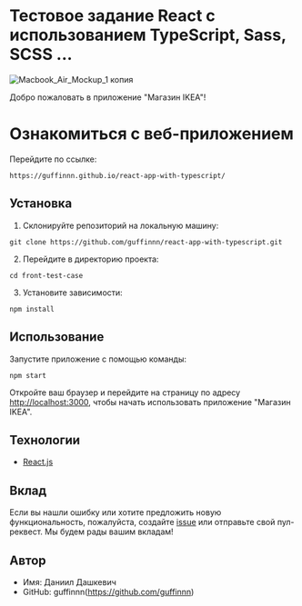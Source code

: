 # Тестовое задание React с использованием TypeScript, Sass, SCSS ...

![Macbook_Air_Mockup_1 копия](https://github.com/guffinnn/react-app-with-typescript/assets/119128764/a0391524-d803-4ed9-8d2f-8ebb0c6e6c84)

Добро пожаловать в приложение "Магазин IKEA"!

# Ознакомиться с веб-приложением

Перейдите по ссылке:

```
https://guffinnn.github.io/react-app-with-typescript/
```

## Установка

1. Склонируйте репозиторий на локальную машину:

```
git clone https://github.com/guffinnn/react-app-with-typescript.git
```

2. Перейдите в директорию проекта:

```
cd front-test-case
```

3. Установите зависимости:

```
npm install
```

## Использование

Запустите приложение с помощью команды:

```
npm start
```

Откройте ваш браузер и перейдите на страницу по адресу [http://localhost:3000](http://localhost:3000), чтобы начать использовать приложение "Магазин IKEA".

## Технологии

- [React.js](https://reactjs.org/)

## Вклад

Если вы нашли ошибку или хотите предложить новую функциональность, пожалуйста, создайте [issue](https://github.com/guffinnn/react-app-with-typescript/issues) или отправьте свой пул-реквест. Мы будем рады вашим вкладам!

## Автор

- Имя: Даниил Дашкевич
- GitHub: guffinnn(https://github.com/guffinnn)

